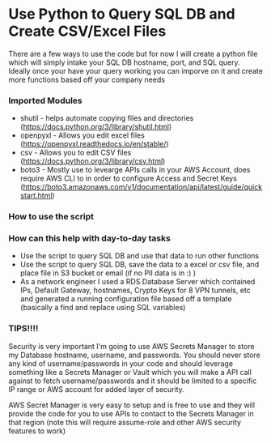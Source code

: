 # Use Python to Query SQL DB and Create CSV/Excel Files
There are a few ways to use the code but for now I will create a python file which will simply intake your SQL DB hostname, port, and SQL query. Ideally once your have your query working you can imporve on it and create more functions based off your company needs

### Imported Modules

- shutil - helps automate copying files and directories (https://docs.python.org/3/library/shutil.html)
- openpyxl - Allows you edit excel files (https://openpyxl.readthedocs.io/en/stable/)
- csv - Allows you to edit CSV files (https://docs.python.org/3/library/csv.html)
- boto3 - Mostly use to levearge APIs calls in your AWS Account, does require AWS CLI to in order to configure Access and Secret Keys (https://boto3.amazonaws.com/v1/documentation/api/latest/guide/quickstart.html)

### How to use the script

### How can this help with day-to-day tasks

- Use the script to query SQL DB and use that data to run other functions
- Use the script to query SQL DB, save the data to a excel or csv  file, and place file in S3 bucket or email (if no PII data is in :) )
- As a network engineer I used a RDS Database Server which contained IPs, Default Gateway, hostnames, Crypto Keys for 8 VPN tunnels, etc and generated a running configuration file based off a template (basically a find and replace using SQL variables) 

### TIPS!!!!

Security is very important I'm going to use AWS Secrets Manager to store my Database hostname, username, and passwords. You should never store any kind of username/passwords in your code and should leverage something like a Secrets Manager or Vault which you will make a API call against to fetch username/passwords and it should be limited to a specific IP range or AWS account for added layer of security.

AWS Secret Manager is very easy to setup and is free to use and they will provide the code for you to use APIs to contact to the Secrets Manager in that region (note this will require assume-role and other AWS security features to work)

<!--- ![](https://github.com/pyjoepy06/sql_python_query/blob/main/docs/aws_secrets_manager.GIF) --->

<!--- img src="https://github.com/pyjoepy06/sql_python_query/blob/main/docs/aws_secrets_manager.GIF" width="20000" height="400" /> --->